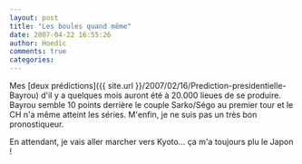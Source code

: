 ```yaml
---
layout: post
title: "Les boules quand même"
date: 2007-04-22 16:55:26
author: Hoedic
comments: true
categories: 
---
```



Mes [deux prédictions]({{ site.url }}/2007/02/16/Prediction-presidentielle-Bayrou) d'il y a quelques mois auront été à 20.000 lieues de se produire. Bayrou semble 10 points derrière le couple Sarko/Ségo au premier tour et le CH n'a même atteint les séries. M'enfin, je ne suis pas un très bon pronostiqueur.

En attendant, je vais aller marcher vers Kyoto... ça m'a toujours plu le Japon !
